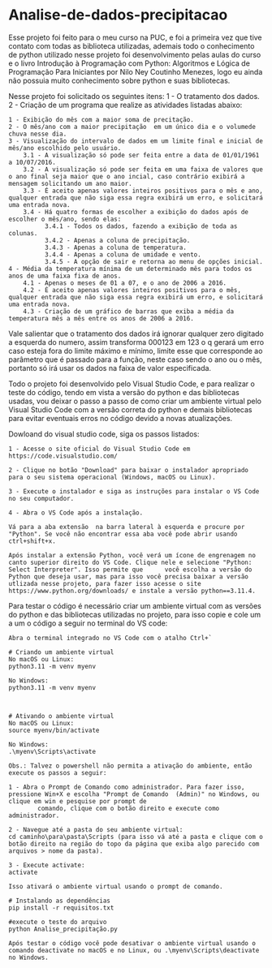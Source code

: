 # Analise-de-dados-precipitacao

Esse projeto foi feito para o meu curso na PUC, e foi a primeira vez que tive contato com todas as biblioteca utilizadas, ademais todo o conhecimento de python utilizado nesse projeto foi
desenvolvimento pelas aulas do curso e o livro Introdução à Programação com Python: Algoritmos e Lógica de Programação Para Iniciantes por Nilo Ney Coutinho Menezes, logo eu ainda não 
possuia muito conhecimento sobre python e suas bibliotecas.

Nesse projeto foi solicitado os seguintes itens: 
1 - O tratamento dos dados.
2 - Criação de um programa que realize as atividades listadas abaixo:

	1 - Exibição do mês com a maior soma de precitação. 
	2 - O mês/ano com a maior precipitação  em um único dia e o volumede chuva nesse dia.
	3 - Visualização do intervalo de dados em um limite final e inicial de mês/ano escolhido pelo usuário.
		3.1 - A visualização só pode ser feita entre a data de 01/01/1961 a 10/07/2016.
		3.2 - A visualização só pode ser feita em uma faixa de valores que o ano final seja maior que o ano incial, caso contrário exibirá a mensagem solicitando um ano maior.
		3.3 - É aceito apenas valores inteiros positivos para o mês e ano, qualquer entrada que não siga essa regra exibirá um erro, e solicitará uma entrada nova.
		3.4 - Há quatro formas de escolher a exibição do dados após de escolher o mês/ano, sendo elas:
		      3.4.1 - Todos os dados, fazendo a exibição de toda as colunas.
		      3.4.2 - Apenas a coluna de precipitação.
		      3.4.3 - Apenas a coluna de temperatura.
		      3.4.4 - Apenas a coluna de umidade e vento.
		      3.4.5 - A opção de sair e retorna ao menu de opções inicial.	
 	4 - Média da temperatura mínima de um determinado mês para todos os anos de uma faixa fixa de anos.
		4.1 - Apenas o meses de 01 a 07, e o ano de 2006 a 2016.
		4.2 - É aceito apenas valores inteiros positivos para o mês, qualquer entrada que não siga essa regra exibirá um erro, e solicitará uma entrada nova.
		4.3 - Criação de um gráfico de barras que exiba a média da temperatura mês a mês entre os anos de 2006 a 2016.
		
Vale salientar que o tratamento dos dados irá ignorar qualquer zero digitado a esquerda do numero, assim transforma 000123 em 123 o q gerará um erro caso esteja fora do limite máximo 
e mínimo, limite esse que corresponde ao parâmetro que é passado para a função, neste caso sendo o ano ou o mês, portanto só irá usar os dados na faixa de valor especificada.

Todo o projeto foi desenvolvido pelo Visual Studio Code, e para realizar o teste do código, tendo em vista a versão do python e das bibliotecas usadas, vou deixar o passo a passo de como
criar um ambiente virtual pelo Visual Studio Code com a versão correta do python e demais bibliotecas para evitar eventuais erros no código devido a novas atualizações.

Dowloand do visual studio code, siga os passos listados:

	1 - Acesse o site oficial do Visual Studio Code em https://code.visualstudio.com/

	2 - Clique no botão "Download" para baixar o instalador apropriado para o seu sistema operacional (Windows, macOS ou Linux).

	3 - Execute o instalador e siga as instruções para instalar o VS Code no seu computador.

	4 - Abra o VS Code após a instalação.

	Vá para a aba extensão  na barra lateral à esquerda e procure por "Python". Se você não encontrar essa aba você pode abrir usando ctrl+shift+x.

	Após instalar a extensão Python, você verá um ícone de engrenagem no canto superior direito do VS Code. Clique nele e selecione "Python: Select Interpreter". Isso permite que 		você escolha a versão do Python que deseja usar, mas para isso você precisa baixar a versão utlizada nesse projeto, para fazer isso acesse o site 					https://www.python.org/downloads/ e instale a versão python==3.11.4.

Para testar o código é necessário criar um ambiente virtual com as versões do python e das bibliotecas utilizadas no projeto, para isso copie e cole um a um o código a seguir no terminal
do VS code:

	Abra o terminal integrado no VS Code com o atalho Ctrl+`
	
	# Criando um ambiente virtual
	No macOS ou Linux:
	python3.11 -m venv myenv
	
	No Windows:
	python3.11 -m venv myenv
	
	
	
	# Ativando o ambiente virtual
	No macOS ou Linux:
	source myenv/bin/activate
	
	No Windows:
	.\myenv\Scripts\activate

	Obs.: Talvez o powershell não permita a ativação do ambiente, então execute os passos a seguir:

	1 - Abra o Prompt de Comando como administrador. Para fazer isso, pressione Win+X e escolha "Prompt de Comando 	(Admin)" no Windows, ou clique em win e pesquise por prompt de 
            comando, clique com o botão direito e execute como administrador.

	2 - Navegue até a pasta do seu ambiente virtual:
	cd caminho\para\pasta\Scripts (para isso vá até a pasta e clique com o botão direito na região do topo da página que exiba algo parecido com arquivos > nome da pasta).

	3 - Execute activate:
	activate

	Isso ativará o ambiente virtual usando o prompt de comando.

	# Instalando as dependências
	pip install -r requisitos.txt
	
	#execute o teste do arquivo
	python Analise_precipitação.py
	
	Após testar o código você pode desativar o ambiente virtual usando o comando deactivate no macOS e no Linux, ou .\myenv\Scripts\deactivate no Windows.
	
